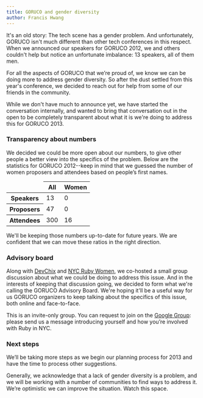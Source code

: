 ```yaml
---
title: GORUCO and gender diversity
author: Francis Hwang
---
```

It's an old story: The tech scene has a gender problem. And
unfortunately, GORUCO isn't much different than other tech conferences
in this respect. When we announced our speakers for GORUCO 2012, we and
others couldn't help but notice an unfortunate imbalance: 13 speakers,
all of them men.

For all the aspects of GORUCO that we’re proud of, we know we can be doing more to address gender diversity. So after the dust settled from this
year's conference, we decided to reach out for help from some of our
friends in the community.

While we don't have much to announce yet, we have started the conversation internally, and wanted to bring that conversation out in the open to be completely transparent about what it is we're doing to address this for GORUCO 2013.

### Transparency about numbers

We decided we could be more open about our numbers, to give other people
a better view into the specifics of the problem. Below are the statistics for GORUCO 2012--keep in mind
that we guessed the number of women proposers and attendees based on people’s first names.

<table class="data">
<thead>
  <tr>
    <td></td>
    <th>All</th>
    <th>Women</th>
  </tr>
</thead>
<tbody>
  <tr class="odd">
    <th>Speakers</th>
    <td>13</td>
    <td>0</td>
  </tr>
  <tr class="even">
    <th>Proposers</th>
    <td>47</td>
    <td>0</td>
  </tr>
  <tr class="odd">
    <th>Attendees</th>
    <td>300</td>
    <td>16</td>
  </tr>
</tbody>
</table>

We'll be keeping those numbers up-to-date for future years. We are confident that we can move these ratios in the right direction.

### Advisory board

Along with [DevChix](http://www.devchix.com/) and 
[NYC Ruby Women](http://www.meetup.com/NYC-Ruby-Women/), 
we co-hosted a small group discussion about what we could be doing to
address this issue. And in the interests of keeping that discussion going, we decided to
form what we're calling the GORUCO Advisory Board. We're
hoping it'll be a useful way for us GORUCO organizers to keep talking
about the specifics of this issue, both online and face-to-face.

This is an invite-only group. You can request to join on the [Google Group](https://groups.google.com/forum/#!contactowner/goruco-advisory-board): please send us a message introducing yourself and how you’re involved with Ruby in NYC.

### Next steps

We’ll be taking more steps as we begin our planning
process for 2013 and have the time to process other suggestions.

Generally, we acknowledge that a lack of gender diversity is a problem, and we will be working with a number of communities to find ways to address it. We’re optimistic we can improve the situation. Watch this space.
